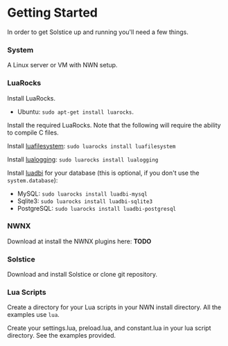 # Getting Started

In order to get Solstice up and running you'll need a few things.

### System

A Linux server or VM with NWN setup.

### LuaRocks

Install LuaRocks.

* Ubuntu: `sudo apt-get install luarocks`.

Install the required LuaRocks. Note that the following will require
the ability to compile C files.

Install [luafilesystem](http://keplerproject.github.io/luafilesystem/): `sudo
luarocks install luafilesystem`

Install [lualogging](http://keplerproject.org/lualogging/): `sudo luarocks install lualogging`

Install [luadbi](https://code.google.com/p/luadbi/wiki/DBI)
for your database (this is optional, if you don't use the
`system.database`):

* MySQL: `sudo luarocks install luadbi-mysql`
* Sqlite3: `sudo luarocks install luadbi-sqlite3`
* PostgreSQL: `sudo luarocks install luadbi-postgresql`

### NWNX

Download at install the NWNX plugins here: **TODO**

### Solstice

Download and install Solstice or clone git repository.

### Lua Scripts

Create a directory for your Lua scripts in your NWN install directory.
All the examples use `lua`.

Create your settings.lua, preload.lua, and constant.lua in your lua
script directory.  See the examples provided.
